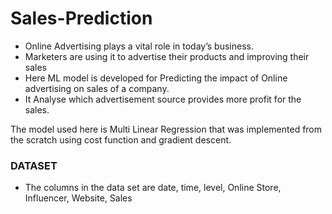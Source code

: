 # Sales-Prediction
  - Online  Advertising plays a vital role in today’s business.
  - Marketers are using it to advertise their products and improving their sales
  - Here ML model is developed for Predicting the impact of Online advertising on sales of a company.
  - It Analyse which advertisement source provides more profit for the sales.

The model used here is Multi Linear Regression that was implemented from the scratch using cost function and gradient descent.

### DATASET
  - The columns in the data set are date, time, level, Online Store, Influencer, Website, Sales
